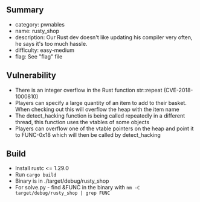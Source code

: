 ## Summary
 - category: pwnables
 - name: rusty_shop
 - description: Our Rust dev doesn't like updating his compiler very often, he says it's too much hassle.
 - difficulty: easy-medium
 - flag: See "flag" file


## Vulnerability
 - There is an integer overflow in the Rust function str::repeat (CVE-2018-1000810)
 - Players can specify a large quantity of an item to add to their basket. When checking out this will overflow the heap with the item name
 - The detect_hacking function is being called repeatedly in a different thread, this function uses the vtables of some objects
 - Players can overflow one of the vtable pointers on the heap and point it to FUNC-0x18 which will then be called by detect_hacking 

## Build
 - Install rustc <= 1.29.0
 - Run `cargo build`
 - Binary is in ./target/debug/rusty_shop
 - For solve.py - find &FUNC in the binary with `nm -C target/debug/rusty_shop | grep FUNC`
